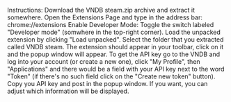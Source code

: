 Instructions:
Download the VNDB steam.zip archive and extract it somewhere.
Open the Extensions Page and type in the address bar:
chrome://extensions
Enable Developer Mode: Toggle the switch labeled "Developer mode" (somwhere in the top-right corner).
Load the unpacked extension by clicking "Load unpacked".
Select the folder that you extracted called VNDB steam.
The extension should appear in your toolbar, click on it and the popup window will appear.
To get the API key go to the VNDB and log into your account (or create a new one), click "My Profile", then "Applications" and there would be a field with your API key next to the word "Token" (if there's no such field click on the "Create new token" button).
Copy you API key and post in the popup window.
If you want, you can adjust which information will be displayed.
